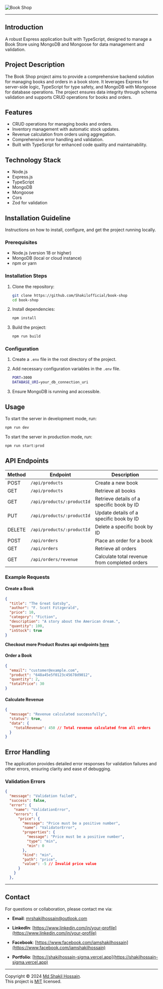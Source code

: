 ![Book Shop](https://res.cloudinary.com/dcyupktj6/image/upload/v1732318077/nwoqklwqsdc6n8ntiarf.png)

---

## Introduction

A robust Express application built with TypeScript, designed to manage a Book Store using MongoDB and Mongoose for data management and validation.

## Project Description

The Book Shop project aims to provide a comprehensive backend solution for managing books and orders in a book store. It leverages Express for server-side logic, TypeScript for type safety, and MongoDB with Mongoose for database operations. The project ensures data integrity through schema validation and supports CRUD operations for books and orders.

## Features

- CRUD operations for managing books and orders.
- Inventory management with automatic stock updates.
- Revenue calculation from orders using aggregation.
- Comprehensive error handling and validation.
- Built with TypeScript for enhanced code quality and maintainability.

## Technology Stack

- Node.js
- Express.js
- TypeScript
- MongoDB
- Mongoose
- Cors
- Zod for validation

## Installation Guideline

Instructions on how to install, configure, and get the project running locally.

### Prerequisites

- Node.js (version 18 or higher)
- MongoDB (local or cloud instance)
- npm or yarn

### Installation Steps

1. Clone the repository:

   ```bash
   git clone https://github.com/Shakilofficial/book-shop
   cd book-shop
   ```

2. Install dependencies:

   ```bash
   npm install
   ```

3. Build the project:
   ```bash
   npm run build
   ```

### Configuration

1. Create a `.env` file in the root directory of the project.
2. Add necessary configuration variables in the `.env` file.

   ```bash
   PORT=3000
   DATABASE_URI=your_db_connection_uri
   ```

3. Ensure MongoDB is running and accessible.

## Usage

To start the server in development mode, run:

```bash
npm run dev
```

To start the server in production mode, run:

```bash
npm run start:prod
```

## API Endpoints

| Method | Endpoint                   | Description                                   |
| ------ | -------------------------- | --------------------------------------------- |
| POST   | `/api/products`            | Create a new book                             |
| GET    | `/api/products`            | Retrieve all books                            |
| GET    | `/api/products/:productId` | Retrieve details of a specific book by ID     |
| PUT    | `/api/products/:productId` | Update details of a specific book by ID       |
| DELETE | `/api/products/:productId` | Delete a specific book by ID                  |
| POST   | `/api/orders`              | Place an order for a book                     |
| GET    | `/api/orders`              | Retrieve all orders                           |
| GET    | `/api/orders/revenue`      | Calculate total revenue from completed orders |

### Example Requests

#### Create a Book

```json
{
  "title": "The Great Gatsby",
  "author": "F. Scott Fitzgerald",
  "price": 10,
  "category": "Fiction",
  "description": "A story about the American dream.",
  "quantity": 100,
  "inStock": true
}
```

**Checkout more Product Routes api endpoints [here](#api-endpoints)**

#### Order a Book

```json
{
  "email": "customer@example.com",
  "product": "648a45e5f0123c45678d9012",
  "quantity": 2,
  "totalPrice": 30
}
```

#### Calculate Revenue

```json
{
  "message": "Revenue calculated successfully",
  "status": true,
  "data": {
    "totalRevenue": 450 // Total revenue calculated from all orders
  }
}
```

## Error Handling

The application provides detailed error responses for validation failures and other errors, ensuring clarity and ease of debugging.

### Validation Errors

```json
{
  "message": "Validation failed",
  "success": false,
  "error": {
    "name": "ValidationError",
    "errors": {
      "price": {
        "message": "Price must be a positive number",
        "name": "ValidatorError",
        "properties": {
          "message": "Price must be a positive number",
          "type": "min",
          "min": 0
        },
        "kind": "min",
        "path": "price",
        "value": -5 // Invalid price value
      }
    }
  },
```

---

## Contact

For questions or collaboration, please contact me via:

- **Email**: [mrshakilhossain@outlook.com](mailto:mrshakilhossain@outlook.com)
- **LinkedIn**: [https://www.linkedin.com/in/your-profile](https://www.linkedin.com/in/your-profile)

- **Facebook**: [https://www.facebook.com/iamshakilhossain](https://www.facebook.com/iamshakilhossain)
- **Portfolio**: [https://shakilhossain-sigma.vercel.app](https://shakilhossain-sigma.vercel.app)

---

Copyright © 2024 [Md Shakil Hossain](https://github.com/Shakilofficial).<br />
This project is [MIT](https://github.com/Shakilofficial/book-shop/blob/main/LICENSE) licensed.

